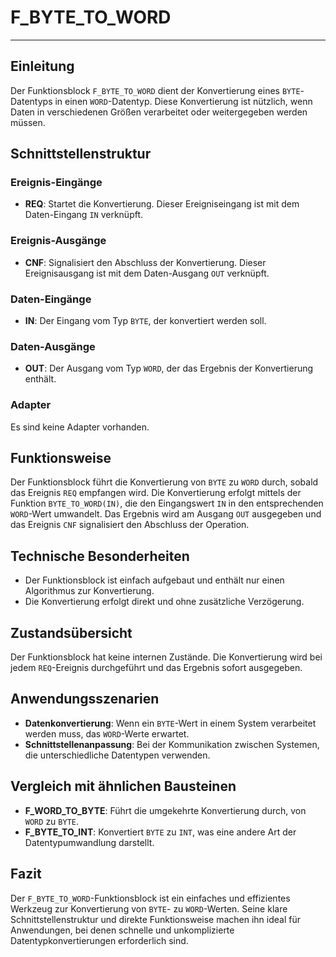 # F_BYTE_TO_WORD

* * * * * * * * * *
## Einleitung
Der Funktionsblock `F_BYTE_TO_WORD` dient der Konvertierung eines `BYTE`-Datentyps in einen `WORD`-Datentyp. Diese Konvertierung ist nützlich, wenn Daten in verschiedenen Größen verarbeitet oder weitergegeben werden müssen.

## Schnittstellenstruktur
### **Ereignis-Eingänge**
- **REQ**: Startet die Konvertierung. Dieser Ereigniseingang ist mit dem Daten-Eingang `IN` verknüpft.

### **Ereignis-Ausgänge**
- **CNF**: Signalisiert den Abschluss der Konvertierung. Dieser Ereignisausgang ist mit dem Daten-Ausgang `OUT` verknüpft.

### **Daten-Eingänge**
- **IN**: Der Eingang vom Typ `BYTE`, der konvertiert werden soll.

### **Daten-Ausgänge**
- **OUT**: Der Ausgang vom Typ `WORD`, der das Ergebnis der Konvertierung enthält.

### **Adapter**
Es sind keine Adapter vorhanden.

## Funktionsweise
Der Funktionsblock führt die Konvertierung von `BYTE` zu `WORD` durch, sobald das Ereignis `REQ` empfangen wird. Die Konvertierung erfolgt mittels der Funktion `BYTE_TO_WORD(IN)`, die den Eingangswert `IN` in den entsprechenden `WORD`-Wert umwandelt. Das Ergebnis wird am Ausgang `OUT` ausgegeben und das Ereignis `CNF` signalisiert den Abschluss der Operation.

## Technische Besonderheiten
- Der Funktionsblock ist einfach aufgebaut und enthält nur einen Algorithmus zur Konvertierung.
- Die Konvertierung erfolgt direkt und ohne zusätzliche Verzögerung.

## Zustandsübersicht
Der Funktionsblock hat keine internen Zustände. Die Konvertierung wird bei jedem `REQ`-Ereignis durchgeführt und das Ergebnis sofort ausgegeben.

## Anwendungsszenarien
- **Datenkonvertierung**: Wenn ein `BYTE`-Wert in einem System verarbeitet werden muss, das `WORD`-Werte erwartet.
- **Schnittstellenanpassung**: Bei der Kommunikation zwischen Systemen, die unterschiedliche Datentypen verwenden.

## Vergleich mit ähnlichen Bausteinen
- **F_WORD_TO_BYTE**: Führt die umgekehrte Konvertierung durch, von `WORD` zu `BYTE`.
- **F_BYTE_TO_INT**: Konvertiert `BYTE` zu `INT`, was eine andere Art der Datentypumwandlung darstellt.

## Fazit
Der `F_BYTE_TO_WORD`-Funktionsblock ist ein einfaches und effizientes Werkzeug zur Konvertierung von `BYTE`- zu `WORD`-Werten. Seine klare Schnittstellenstruktur und direkte Funktionsweise machen ihn ideal für Anwendungen, bei denen schnelle und unkomplizierte Datentypkonvertierungen erforderlich sind.